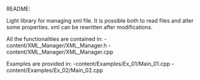 README:

Light library for managing xml file. It is possible both to read files and alter some properties.
xml can be rewritten after modifications.

All the functionalities are contained in:
-content/XML_Manager/XML_Manager.h
-content/XML_Manager/XML_Manager.cpp


Examples are provided in:
-content/Examples/Ex_01/Main_01.cpp
-content/Examples/Ex_02/Main_02.cpp